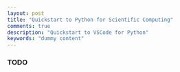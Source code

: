 ```yaml
---
layout: post
title: "Quickstart to Python for Scientific Computing"
comments: true
description: "Quickstart to VSCode for Python"
keywords: "dummy content"
---
```

### TODO


